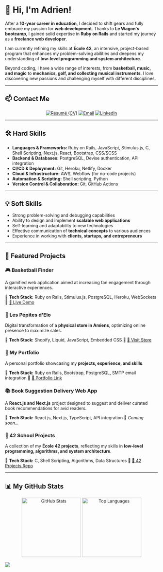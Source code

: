 # 👋 Hi, I'm Adrien!

After a **10-year career in education**, I decided to shift gears and fully embrace my passion for **web development**. Thanks to **Le Wagon's bootcamp**, I gained solid expertise in **Ruby on Rails** and started my journey as a **freelance web developer**.

I am currently refining my skills at **École 42**, an intensive, project-based program that enhances my problem-solving abilities and deepens my understanding of **low-level programming and system architecture**.

Beyond coding, I have a wide range of interests, from **basketball, music, and magic** to **mechanics, golf, and collecting musical instruments**. I love discovering new passions and challenging myself with different disciplines.

---

## 📫 Contact Me
<div align="center">

[![Résumé (CV)](https://img.shields.io/badge/R%C3%A9sum%C3%A9-0d1117?style=for-the-badge)](https://www.adrien-regis.site/telecharger-cv)
[![Email](https://img.shields.io/badge/Email-0d1117?style=for-the-badge&logo=envelope&logoColor=white)](mailto:adrien.regis@gmail.com)
[![LinkedIn](https://img.shields.io/badge/LinkedIn-0d1117.svg?style=for-the-badge&logo=linkedin&logoColor=white)](https://linkedin.com/in/adrien-regis)


</div>

---

## 🛠 Hard Skills

- **Languages & Frameworks:** Ruby on Rails, JavaScript, Stimulus.js, C, Shell Scripting, Next.js, React, Bootstrap, CSS/SCSS
- **Backend & Databases:** PostgreSQL, Devise authentication, API integration
- **CI/CD & Deployment:** Git, Heroku, Netlify, Docker
- **Cloud & Infrastructure:** AWS, Webflow (for no-code projects)
- **Automation & Scripting:** Shell scripting, Python
- **Version Control & Collaboration:** Git, GitHub Actions

---

## 💡 Soft Skills

- Strong problem-solving and debugging capabilities
- Ability to design and implement **scalable web applications**
- Self-learning and adaptability to new technologies
- Effective communication of **technical concepts** to various audiences
- Experience in working with **clients, startups, and entrepreneurs**

---

## 🌟 Featured Projects

### 🎮 Basketball Finder
A gamified web application aimed at increasing fan engagement through interactive experiences.

🔹 **Tech Stack:** Ruby on Rails, Stimulus.js, PostgreSQL, Heroku, WebSockets
🔹 [🔗 Live Demo](https://www.findtheplayer.quest)

### 🛒 Les Pépites d'Elo
Digital transformation of a **physical store in Amiens**, optimizing online presence to maximize sales.

🔹 **Tech Stack:** Shopify, Liquid, JavaScript, Embedded CSS
🔹 [🔗 Visit Store](https://lespepitesdelo.com/)

### 💼 My Portfolio
A personal portfolio showcasing my **projects, experience, and skills**.

🔹 **Tech Stack:** Ruby on Rails, Bootstrap, PostgreSQL, SMTP email integration
🔹 [🔗 Portfolio Link](https://www.adrien-regis.site)

### 📚 Book Suggestion Delivery Web App
A **React.js and Next.js** project designed to suggest and deliver curated book recommendations for avid readers.

🔹 **Tech Stack:** React.js, Next.js, TypeScript, API integration
🔹 *Coming soon...*

### 📂 42 School Projects
A collection of my **École 42 projects**, reflecting my skills in **low-level programming, algorithms, and system architecture**.

🔹 **Tech Stack:** C, Shell Scripting, Algorithms, Data Structures
🔹 [🔗 42 Projects Repo](https://github.com/Reaven23/42-Projects)

---

## 📊 My GitHub Stats
<div align="center">
    <img src="https://github-readme-stats.vercel.app/api?username=Reaven23&theme=transparent&show_icons=true&layout=compact&line_height=25&title_color=fff&text_color=e6edf3&icon_color=9f9f9f&bg_color=0d1117&custom_title=My%20GitHub%20stats%20%26%20most%20used%20languages&width=250"
            alt="GitHub Stats"
            height=195>
    <img src="https://github-readme-stats.vercel.app/api/top-langs/?username=Reaven23&langs_count=5&theme=transparent&layout=donut&hide_border=false&title_color=fff&text_color=e6edf3&bg_color=0d1117&hide_title=true&chart_width=200"
            alt="Top Languages"
            height=195/>
</div>

![](https://hit.yhype.me/github/profile?user_id=135851401)
